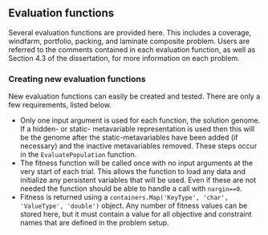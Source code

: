 ## Evaluation functions

Several evaluation functions are provided here. This includes a coverage, windfarm, portfolio, packing, and laminate composite problem. Users are referred to the comments contained in each evaluation function, as well as Section 4.3 of the dissertation, for more information on each problem. 

### Creating new evaluation functions

New evaluation functions can easily be created and tested. There are only a few requirements, listed below. 

- Only one input argument is used for each function, the solution genome. If a hidden- or static- metavariable representation is used then this will be the genome after the static-metavariables have been added (if necessary) and the inactive metavariables removed. These steps occur in the `EvaluatePopulation` function. 
- The fitness function will be called once with no input arguments at the very start of each trial. This allows the function to load any data and initialize any persistent variables that will be used. Even if these are not needed the function should be able to handle a call with `nargin==0`.
- Fitness is returned using a `containers.Map('KeyType', 'char', 'ValueType', 'double')` object. Any number of fitness values can be stored here, but it must contain a value for all objective and constraint names that are defined in the problem setup.